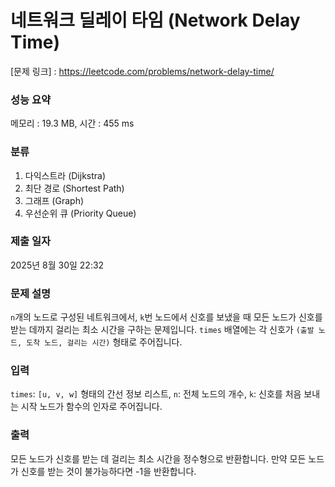 # 네트워크 딜레이 타임 (Network Delay Time)

[문제 링크] : https://leetcode.com/problems/network-delay-time/

### 성능 요약

메모리 : 19.3 MB, 시간 : 455 ms

### 분류
1. 다익스트라 (Dijkstra)
2. 최단 경로 (Shortest Path)
3. 그래프 (Graph)
4. 우선순위 큐 (Priority Queue)

### 제출 일자

2025년 8월 30일 22:32

### 문제 설명

<p>
<code>n</code>개의 노드로 구성된 네트워크에서, <code>k</code>번 노드에서 신호를 보냈을 때 모든 노드가 신호를 받는 데까지 걸리는 최소 시간을 구하는 문제입니다. <code>times</code> 배열에는 각 신호가 <code>(출발 노드, 도착 노드, 걸리는 시간)</code> 형태로 주어집니다.
</p>

### 입력

<p>
<code>times</code>: <code>[u, v, w]</code> 형태의 간선 정보 리스트, <code>n</code>: 전체 노드의 개수, <code>k</code>: 신호를 처음 보내는 시작 노드가 함수의 인자로 주어집니다.
</p>

### 출력

<p>
모든 노드가 신호를 받는 데 걸리는 최소 시간을 정수형으로 반환합니다. 만약 모든 노드가 신호를 받는 것이 불가능하다면 -1을 반환합니다.
</p>